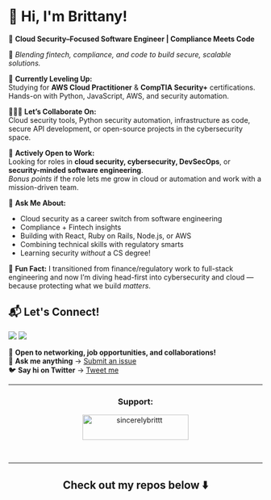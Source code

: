 

# **👋 Hi, I'm Brittany!**  


🚀 **Cloud Security–Focused Software Engineer | Compliance Meets Code**

🎯 *Blending fintech, compliance, and code to build secure, scalable solutions.*

🌱 **Currently Leveling Up:**  
Studying for **AWS Cloud Practitioner** & **CompTIA Security+** certifications. Hands-on with Python, JavaScript, AWS, and security automation.

👩🏾‍💻 **Let’s Collaborate On:**  
Cloud security tools, Python security automation, infrastructure as code, secure API development, or open-source projects in the cybersecurity space.

💼 **Actively Open to Work:**  
Looking for roles in **cloud security, cybersecurity, DevSecOps**, or **security-minded software engineering**.  
*Bonus points* if the role lets me grow in cloud or automation and work with a mission-driven team.

💬 **Ask Me About:**  
- Cloud security as a career switch from software engineering  
- Compliance + Fintech insights  
- Building with React, Ruby on Rails, Node.js, or AWS  
- Combining technical skills with regulatory smarts  
- Learning security *without* a CS degree!

🧠 **Fun Fact:** I transitioned from finance/regulatory work to full-stack engineering and now I’m diving head-first into cybersecurity and cloud — because protecting what we build *matters*.

## **📬 Let's Connect!**  
<p>
<a href="https://dev.to/sincerelybrittany"><img src="https://img.icons8.com/windows/32/000000/dev.png"/></a>
<a href="https://twitter.com/sincerelybrittt"><img src="https://img.icons8.com/material-outlined/30/000000/twitter.png"/></a>
</p>

📩 **Open to networking, job opportunities, and collaborations!**  
📢 **Ask me anything** → [Submit an issue](https://github.com/sincerelybrittany/sincerelybrittany/issues/new)  
🐦 **Say hi on Twitter** → [Tweet me](https://twitter.com/intent/tweet?url=https%3A%2F%2Fgithub.com%2FSincerelyBrittany&text=Hi%20@SincerelyBrittt%2C%20saying%20hi%20from%20your%20GitHub%21)  

---

<h3 align="center">Support:</h3>
<p align="center"><a href="https://www.buymeacoffee.com/sincerelybrittt"> <img align="center" src="https://cdn.buymeacoffee.com/buttons/v2/default-yellow.png" height="50" width="210" alt="sincerelybrittt" /></a></p><br>

<hr>
<h2 align="center">
Check out my repos below ⬇️  
</h2> 



<!-- <br/><br>
<p align="center">
<a href="https://www.buymeacoffee.com/sincerelybrittt" target="_blank"><img src="https://cdn.buymeacoffee.com/buttons/v2/default-white.png" alt="Buy Me A Coffee" style="height: 30px;width: 30px;" ></a>
</p> -->


<!-- <h3 align="left">Languages and Tools:</h3>
<p align="left"> <a href="https://www.gatsbyjs.com/" target="_blank" rel="noreferrer"> <img src="https://www.vectorlogo.zone/logos/gatsbyjs/gatsbyjs-icon.svg" alt="gatsby" width="40" height="40"/> </a> <a href="https://git-scm.com/" target="_blank" rel="noreferrer"> <img src="https://www.vectorlogo.zone/logos/git-scm/git-scm-icon.svg" alt="git" width="40" height="40"/> </a> <a href="https://www.w3.org/html/" target="_blank" rel="noreferrer"> <img src="https://raw.githubusercontent.com/devicons/devicon/master/icons/html5/html5-original-wordmark.svg" alt="html5" width="40" height="40"/> </a> <a href="https://developer.mozilla.org/en-US/docs/Web/JavaScript" target="_blank" rel="noreferrer"> <img src="https://raw.githubusercontent.com/devicons/devicon/master/icons/javascript/javascript-original.svg" alt="javascript" width="40" height="40"/> </a> <a href="https://nextjs.org/" target="_blank" rel="noreferrer"> <img src="https://cdn.worldvectorlogo.com/logos/nextjs-2.svg" alt="nextjs" width="40" height="40"/> </a> <a href="https://nodejs.org" target="_blank" rel="noreferrer"> <img src="https://raw.githubusercontent.com/devicons/devicon/master/icons/nodejs/nodejs-original-wordmark.svg" alt="nodejs" width="40" height="40"/> </a> <a href="https://reactjs.org/" target="_blank" rel="noreferrer"> <img src="https://raw.githubusercontent.com/devicons/devicon/master/icons/react/react-original-wordmark.svg" alt="react" width="40" height="40"/> </a> <a href="https://redux.js.org" target="_blank" rel="noreferrer"> <img src="https://raw.githubusercontent.com/devicons/devicon/master/icons/redux/redux-original.svg" alt="redux" width="40" height="40"/> </a> <a href="https://www.ruby-lang.org/en/" target="_blank" rel="noreferrer"> <img src="https://raw.githubusercontent.com/devicons/devicon/master/icons/ruby/ruby-original.svg" alt="ruby" width="40" height="40"/> </a> <a href="https://www.scala-lang.org" target="_blank" rel="noreferrer"> <img src="https://raw.githubusercontent.com/devicons/devicon/master/icons/scala/scala-original.svg" alt="scala" width="40" height="40"/> </a> </p> -->

<!-- <p><img align="left" src="https://github-readme-stats.vercel.app/api/top-langs?username=sincerelybrittany&show_icons=true&locale=en&layout=compact" alt="sincerelybrittany" /></p>

<p>&nbsp;<img align="center" src="https://github-readme-stats.vercel.app/api?username=sincerelybrittany&show_icons=true&locale=en" alt="sincerelybrittany" /></p> -->





<!--


**SincerelyBrittany/SincerelyBrittany** is a ✨ _special_ ✨ repository because its `README.md` (this file) appears on your GitHub profile.
![](https://visitor-badge.glitch.me/badge?page_id=sincerelybrittany.sincerelybrittany)
Here are some ideas to get you started:
 <!-- <a target="_blank" href="https://www.linkedin.com/in/sincerelybrittany/">🇱​🇮​🇳​🇰​🇪​🇩​🇮​🇳​</a> ●
- 🔭 I’m currently working on ...
- 🌱 I’m currently learning ...
- 👯 I’m looking to collaborate on ...
- 🤔 I’m looking for help with ...
- 💬 Ask me about ...
- 📫 How to reach me: ...
- 😄 Pronouns: She/Her
- ⚡ Fun fact: ...
## **📂 Featured Projects**  
🔹 **[Python Port Scanner](#)** - Scans open ports on a target IP, helping identify network vulnerabilities.  
🔹 **[Cloud Security Automation](#)** - Automating security best practices in AWS using Python & Terraform.  
🔹 **[Threat Detection Dashboard](#)** - A real-time security monitoring tool built with Python and cloud-native technologies.  

📌 *Check out more of my projects in the repositories!*  
-->


